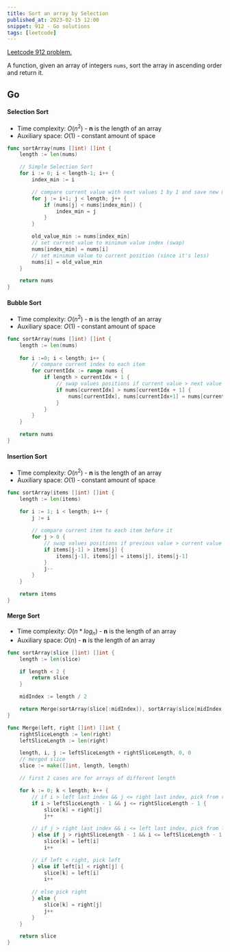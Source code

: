 ```yaml
---
title: Sort an array by Selection
published_at: 2023-02-15 12:00
snippet: 912 - Go solutions
tags: [leetcode]
---
```


[Leetcode 912 problem.](https://leetcode.com/problems/sort-an-array/)

A function, given an array of integers `nums`, sort the array in ascending order and return it.

## Go

#### Selection Sort

- Time complexity: $O(n^{2})$ - **n** is the length of an array
- Auxiliary space: $O(1)$ - constant amount of space

```go
func sortArray(nums []int) []int {
    length := len(nums)

    // Simple Selection Sort
    for i := 0; i < length-1; i++ {
        index_min := i

        // compare current value with next values 1 by 1 and save new minimum index
        for j := i+1; j < length; j++ {
            if (nums[j] < nums[index_min]) {
                index_min = j
            }
        }

        old_value_min := nums[index_min]
        // set current value to minimum value index (swap)
        nums[index_min] = nums[i]
        // set minimum value to current position (since it's less)
        nums[i] = old_value_min
    }

    return nums
}
```

#### Bubble Sort

- Time complexity: $O(n^{2})$ -  **n** is the length of an array
- Auxiliary space: $O(1)$  - constant amount of space

```go
func sortArray(nums []int) []int {
	length := len(nums)
	
	for i :=0; i < length; i++ {
		// compare current index to each item
        for currentIdx := range nums {
            if length > currentIdx + 1 {
	            // swap values positions if current value > next value
                if nums[currentIdx] > nums[currentIdx + 1] {
                    nums[currentIdx], nums[currentIdx+1] = nums[currentIdx+1], nums[currentIdx]
                }
            }
        }
    }

    return nums
}
```

#### Insertion Sort

- Time complexity: $O(n^{2})$ - **n** is the length of an array
- Auxiliary space: $O(1)$  - constant amount of space

```go
func sortArray(items []int) []int {
    length := len(items)
    
    for i := 1; i < length; i++ {
        j := i

		// compare current item to each item before it
        for j > 0 {
	        // swap values positions if previous value > current value
            if items[j-1] > items[j] {
                items[j-1], items[j] = items[j], items[j-1]
            }
            j--
        }
    }

    return items
}
```

#### Merge Sort

- Time complexity: $O(n * log_n)$ - **n** is the length of an array
- Auxiliary space: $O(n)$ - **n** is the length of an array

```go
func sortArray(slice []int) []int {
    length := len(slice)

	if length < 2 {
		return slice
	}

	midIndex := length / 2

	return Merge(sortArray(slice[:midIndex]), sortArray(slice[midIndex:]))
}

func Merge(left, right []int) []int {
    rightSliceLength := len(right)
    leftSliceLength := len(right)

	length, i, j := leftSliceLength + rightSliceLength, 0, 0
    // merged slice
	slice := make([]int, length, length)

    // first 2 cases are for arrays of different length

	for k := 0; k < length; k++ {
        // if i > left last index && j <= right last index, pick from right
		if i > leftSliceLength - 1 && j <= rightSliceLength - 1 {
			slice[k] = right[j]
			j++

        // if j > right last index && i <= left last index, pick from left
		} else if j > rightSliceLength - 1 && i <= leftSliceLength - 1 {
			slice[k] = left[i]
			i++

        // if left < right, pick left
		} else if left[i] < right[j] {
			slice[k] = left[i]
			i++
            
        // else pick right
		} else {
			slice[k] = right[j]
			j++
		}
	}

	return slice
}
```